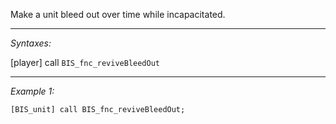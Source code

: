 Make a unit bleed out over time while incapacitated.


---
*Syntaxes:*

[player] call `BIS_fnc_reviveBleedOut`

---
*Example 1:*

```sqf
[BIS_unit] call BIS_fnc_reviveBleedOut;
```